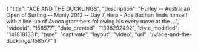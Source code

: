 {
    "title": "ACE AND THE DUCKLINGS",
    "description": "Hurley -- Australian Open of Surfing -- Manly 2012 -- Day 7 Hero - Ace Buchan finds himself with a line-up of Avoca grommets following his every move at the ...",
    "videoid": "158577",
    "date_created": "1398292492",
    "date_modified": "1418181331",
    "type": "captivate",
    "layout": "video",
    "url": "\/v\/ace-and-the-ducklings\/158577"
}